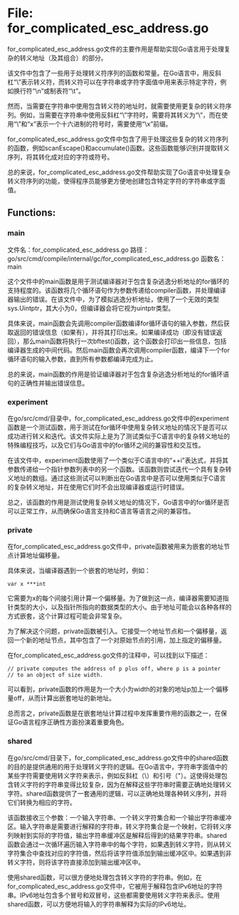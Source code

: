 # File: for_complicated_esc_address.go

for_complicated_esc_address.go文件的主要作用是帮助实现Go语言用于处理复杂的转义地址（及其组合）的部分。

该文件中包含了一些用于处理转义符序列的函数和常量。在Go语言中，用反斜杠“\”表示转义符，而转义符可以在字符串或字符字面值中用来表示特定字符，例如换行符“\n”或制表符“\t”。

然而，当需要在字符串中使用包含转义符的地址时，就需要使用更复杂的转义符序列。例如，当需要在字符串中使用反斜杠“\”字符时，需要将其转义为“\\”，而在使用“\”和“x”表示一个十六进制的符号时，需要使用“\x”前缀。

for_complicated_esc_address.go文件中包含了用于处理这些复杂的转义符序列的函数，例如scanEscape()和accumulate()函数。这些函数能够识别并提取转义序列，将其转化成对应的字符或符号。

总的来说，for_complicated_esc_address.go文件帮助实现了Go语言中处理复杂转义符序列的功能，使得程序员能够更方便地创建包含特定字符的字符串或字面值。

## Functions:

### main

文件名：for_complicated_esc_address.go
路径：go/src/cmd/compile/internal/gc/for_complicated_esc_address.go
函数名：main

这个文件中的main函数是用于测试编译器对于包含复杂逃逸分析地址的for循环的支持程度的。该函数将几个循环语句作为参数传递给compiler函数，并处理编译器输出的错误。在该文件中，为了模拟逃逸分析地址，使用了一个无效的类型sys.Uintptr，其大小为0，但编译器会将它视为uintptr类型。

具体来说，main函数会先调用compiler函数编译for循环语句的输入参数，然后获取返回的错误信息（如果有），并将其打印出来。如果编译成功（即没有错误返回），那么main函数将执行一次bftest()函数，这个函数会打印出一些信息，包括编译器生成的中间代码。然后main函数会再次调用compiler函数，编译下一个for循环语句的输入参数，直到所有参数都编译完成为止。

总的来说，main函数的作用是验证编译器对于包含复杂逃逸分析地址的for循环语句的正确性并输出错误信息。



### experiment

在go/src/cmd/目录中，for_complicated_esc_address.go文件中的experiment函数是一个测试函数，用于测试在for循环中使用复杂转义地址的情况下是否可以成功进行转义和迭代。该文件实际上是为了测试类似于C语言中的复杂转义地址的特殊编程技巧，以及它们与Go语言中的for循环之间的兼容性和交互性。

在该文件中，experiment函数使用了一个类似于C语言中的“++i”表达式，并将其参数传递给一个指针参数列表中的另一个函数。该函数则尝试迭代一个具有复杂转义地址的数组。通过这些测试可以判断出在Go语言中是否可以使用类似于C语言的复杂转义地址，并在使用它们时不会出现编译器或运行时错误。

总之，该函数的作用是测试使用复杂转义地址的情况下，Go语言中的for循环是否可以正常工作，从而确保Go语言支持和C语言等语言之间的兼容性。



### private

在for_complicated_esc_address.go文件中，private函数被用来为嵌套的地址节点计算地址偏移量。

具体来说，当编译器遇到一个嵌套的地址时，例如：

```
var x ***int
```

它需要为x的每个间接引用计算一个偏移量。为了做到这一点，编译器需要知道指针类型的大小，以及指针所指向的数据类型的大小。由于地址可能会以各种各样的方式嵌套，这个计算过程可能会非常复杂。

为了解决这个问题，private函数被引入。它接受一个地址节点和一个偏移量，返回一个新的地址节点，其中包含了一个对原始节点的引用，加上指定的偏移量。

在for_complicated_esc_address.go文件的注释中，可以找到以下描述：

```
// private computes the address of p plus off, where p is a pointer
// to an object of size width.
```

可以看到，private函数的作用是为一个大小为width的对象的地址p加上一个偏移量off，从而计算出嵌套地址的新地址。

总而言之，private函数是在嵌套地址计算过程中发挥重要作用的函数之一，在保证Go语言程序正确性方面扮演着重要角色。



### shared

在go/src/cmd/目录下，for_complicated_esc_address.go文件中的shared函数的目的是提供通用的用于处理转义字符的逻辑。在Go语言中，字符串字面值中的某些字符需要使用转义字符来表示，例如反斜杠（\）和引号（"）。这使得处理包含转义字符的字符串变得比较复杂，因为在解释这些字符串时需要正确地处理转义字符。shared函数提供了一套通用的逻辑，可以正确地处理各种转义序列，并将它们转换为相应的字符。

该函数接收三个参数：一个输入字符串、一个转义字符集合和一个输出字符串缓冲区。输入字符串是需要进行解释的字符串，转义字符集合是一个映射，它将转义序列映射到实际的字符值，输出字符串缓冲区是解释后得到的结果字符串。shared函数会通过一次循环遍历输入字符串中的每个字符，如果遇到转义字符，则从转义字符集合中查找对应的字符值，然后将该字符值添加到输出缓冲区中。如果遇到非转义字符，则将该字符直接添加到输出缓冲区中。

使用shared函数，可以很方便地处理包含转义字符的字符串。例如，在for_complicated_esc_address.go文件中，它被用于解释包含IPv6地址的字符串。IPv6地址包含多个冒号和双冒号，这些都需要使用转义字符来表示。使用shared函数，可以方便地将输入的字符串解释为实际的IPv6地址。



